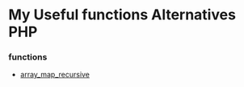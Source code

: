 # My Useful functions Alternatives PHP

### functions

- [array_map_recursive](https://github.com/darkziul/PHP_UsefulFunctions/tree/master/array_map_recursive)
